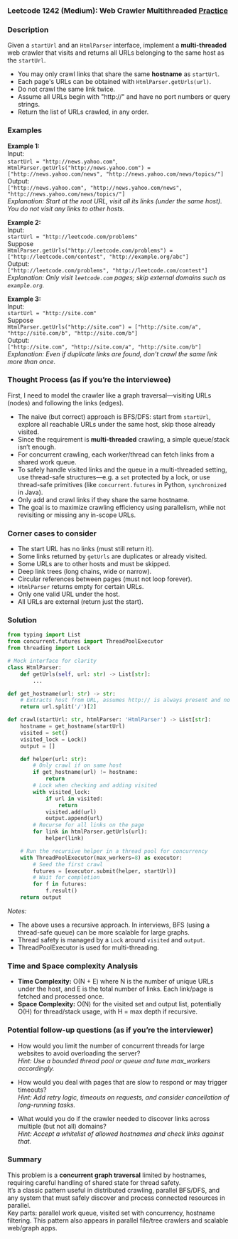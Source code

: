 ### Leetcode 1242 (Medium): Web Crawler Multithreaded [Practice](https://leetcode.com/problems/web-crawler-multithreaded)

### Description  
Given a `startUrl` and an `HtmlParser` interface, implement a **multi-threaded** web crawler that visits and returns all URLs belonging to the same host as the `startUrl`. 
- You may only crawl links that share the same **hostname** as `startUrl`.
- Each page's URLs can be obtained with `HtmlParser.getUrls(url)`.
- Do not crawl the same link twice.
- Assume all URLs begin with "http://" and have no port numbers or query strings.
- Return the list of URLs crawled, in any order.

### Examples  

**Example 1:**  
Input:  
`startUrl = "http://news.yahoo.com"`,  
`HtmlParser.getUrls("http://news.yahoo.com") = ["http://news.yahoo.com/news", "http://news.yahoo.com/news/topics/"]`  
Output:  
`["http://news.yahoo.com", "http://news.yahoo.com/news", "http://news.yahoo.com/news/topics/"]`  
*Explanation: Start at the root URL, visit all its links (under the same host). You do not visit any links to other hosts.*

**Example 2:**  
Input:  
`startUrl = "http://leetcode.com/problems"`  
Suppose  
`HtmlParser.getUrls("http://leetcode.com/problems") = ["http://leetcode.com/contest", "http://example.org/abc"]`  
Output:  
`["http://leetcode.com/problems", "http://leetcode.com/contest"]`  
*Explanation: Only visit `leetcode.com` pages; skip external domains such as `example.org`.*

**Example 3:**  
Input:  
`startUrl = "http://site.com"`  
Suppose  
`HtmlParser.getUrls("http://site.com") = ["http://site.com/a", "http://site.com/b", "http://site.com/b"]`  
Output:  
`["http://site.com", "http://site.com/a", "http://site.com/b"]`  
*Explanation: Even if duplicate links are found, don't crawl the same link more than once.*

### Thought Process (as if you’re the interviewee)  
First, I need to model the crawler like a graph traversal—visiting URLs (nodes) and following the links (edges).  
- The naive (but correct) approach is BFS/DFS: start from `startUrl`, explore all reachable URLs under the same host, skip those already visited.
- Since the requirement is **multi-threaded** crawling, a simple queue/stack isn’t enough.  
- For concurrent crawling, each worker/thread can fetch links from a shared work queue.  
- To safely handle visited links and the queue in a multi-threaded setting, use thread-safe structures—e.g. a `set` protected by a lock, or use thread-safe primitives (like `concurrent.futures` in Python, `synchronized` in Java).
- Only add and crawl links if they share the same hostname.
- The goal is to maximize crawling efficiency using parallelism, while not revisiting or missing any in-scope URLs.

### Corner cases to consider  
- The start URL has no links (must still return it).
- Some links returned by `getUrls` are duplicates or already visited.
- Some URLs are to other hosts and must be skipped.
- Deep link trees (long chains, wide or narrow).
- Circular references between pages (must not loop forever).
- `HtmlParser` returns empty for certain URLs.
- Only one valid URL under the host.
- All URLs are external (return just the start).

### Solution

```python
from typing import List
from concurrent.futures import ThreadPoolExecutor
from threading import Lock

# Mock interface for clarity
class HtmlParser:
    def getUrls(self, url: str) -> List[str]:
        ...

def get_hostname(url: str) -> str:
    # Extracts host from URL, assumes http:// is always present and no port/query
    return url.split('/')[2]

def crawl(startUrl: str, htmlParser: 'HtmlParser') -> List[str]:
    hostname = get_hostname(startUrl)
    visited = set()
    visited_lock = Lock()
    output = []

    def helper(url: str):
        # Only crawl if on same host
        if get_hostname(url) != hostname:
            return
        # Lock when checking and adding visited
        with visited_lock:
            if url in visited:
                return
            visited.add(url)
            output.append(url)
        # Recurse for all links on the page
        for link in htmlParser.getUrls(url):
            helper(link)

    # Run the recursive helper in a thread pool for concurrency
    with ThreadPoolExecutor(max_workers=8) as executor:
        # Seed the first crawl
        futures = [executor.submit(helper, startUrl)]
        # Wait for completion
        for f in futures:
            f.result()
    return output
```
*Notes:*
- The above uses a recursive approach. In interviews, BFS (using a thread-safe queue) can be more scalable for large graphs.
- Thread safety is managed by a `Lock` around `visited` and `output`.
- ThreadPoolExecutor is used for multi-threading.

### Time and Space complexity Analysis  

- **Time Complexity:** O(N + E) where N is the number of unique URLs under the host, and E is the total number of links. Each link/page is fetched and processed once.
- **Space Complexity:** O(N) for the visited set and output list, potentially O(H) for thread/stack usage, with H = max depth if recursive.

### Potential follow-up questions (as if you’re the interviewer)  

- How would you limit the number of concurrent threads for large websites to avoid overloading the server?  
  *Hint: Use a bounded thread pool or queue and tune max_workers accordingly.*

- How would you deal with pages that are slow to respond or may trigger timeouts?  
  *Hint: Add retry logic, timeouts on requests, and consider cancellation of long-running tasks.*

- What would you do if the crawler needed to discover links across multiple (but not all) domains?  
  *Hint: Accept a whitelist of allowed hostnames and check links against that.*

### Summary
This problem is a **concurrent graph traversal** limited by hostnames, requiring careful handling of shared state for thread safety.  
It’s a classic pattern useful in distributed crawling, parallel BFS/DFS, and any system that must safely discover and process connected resources in parallel.  
Key parts: parallel work queue, visited set with concurrency, hostname filtering. This pattern also appears in parallel file/tree crawlers and scalable web/graph apps.